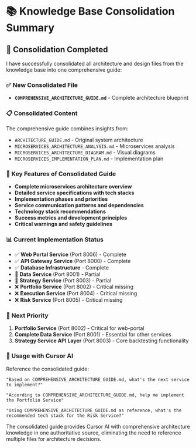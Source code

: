 # 📚 Knowledge Base Consolidation Summary

## 🎯 **Consolidation Completed**

I have successfully consolidated all architecture and design files from the knowledge base into one comprehensive guide:

### **✅ New Consolidated File**
- **`COMPREHENSIVE_ARCHITECTURE_GUIDE.md`** - Complete architecture blueprint

### **📋 Consolidated Content**
The comprehensive guide combines insights from:
- `ARCHITECTURE_GUIDE.md` - Original system architecture
- `MICROSERVICES_ARCHITECTURE_ANALYSIS.md` - Microservices analysis
- `MICROSERVICES_ARCHITECTURE_DIAGRAM.md` - Visual diagrams
- `MICROSERVICES_IMPLEMENTATION_PLAN.md` - Implementation plan

### **🎯 Key Features of Consolidated Guide**
- **Complete microservices architecture overview**
- **Detailed service specifications with tech stacks**
- **Implementation phases and priorities**
- **Service communication patterns and dependencies**
- **Technology stack recommendations**
- **Success metrics and development principles**
- **Critical warnings and safety guidelines**

### **📊 Current Implementation Status**
- ✅ **Web Portal Service** (Port 8006) - Complete
- ✅ **API Gateway Service** (Port 8000) - Complete
- ✅ **Database Infrastructure** - Complete
- 🔄 **Data Service** (Port 8001) - Partial
- 🔄 **Strategy Service** (Port 8003) - Partial
- ❌ **Portfolio Service** (Port 8002) - Critical missing
- ❌ **Execution Service** (Port 8004) - Critical missing
- ❌ **Risk Service** (Port 8005) - Critical missing

### **🚀 Next Priority**
1. **Portfolio Service** (Port 8002) - Critical for web-portal
2. **Complete Data Service** (Port 8001) - Essential for other services
3. **Strategy Service API Layer** (Port 8003) - Core backtesting functionality

### **🎯 Usage with Cursor AI**
Reference the consolidated guide:
```
"Based on COMPREHENSIVE_ARCHITECTURE_GUIDE.md, what's the next service to implement?"

"According to COMPREHENSIVE_ARCHITECTURE_GUIDE.md, help me implement the Portfolio Service"

"Using COMPREHENSIVE_ARCHITECTURE_GUIDE.md as reference, what's the recommended tech stack for the Risk Service?"
```

The consolidated guide provides Cursor AI with comprehensive architecture knowledge in one authoritative source, eliminating the need to reference multiple files for architecture decisions.
